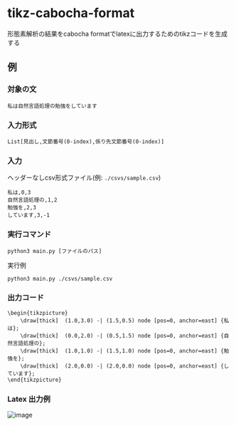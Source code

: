 # tikz-cabocha-format
形態素解析の結果をcabocha formatでlatexに出力するためのtikzコードを生成する

## 例

### 対象の文

```plain
私は自然言語処理の勉強をしています
```

### 入力形式
```
List[見出し,文節番号(0-index),係り先文節番号(0-index)]
```

### 入力
ヘッダーなしcsv形式ファイル(例: `./csvs/sample.csv`)

```plain
私は,0,3
自然言語処理の,1,2
勉強を,2,3
しています,3,-1
```

### 実行コマンド
```
python3 main.py [ファイルのパス]
```

実行例
```
python3 main.py ./csvs/sample.csv
```

### 出力コード

```plain
\begin{tikzpicture}
    \draw[thick]  (1.0,3.0) -| (1.5,0.5) node [pos=0, anchor=east] {私は};
    \draw[thick]  (0.0,2.0) -| (0.5,1.5) node [pos=0, anchor=east] {自然言語処理の};
    \draw[thick]  (1.0,1.0) -| (1.5,1.0) node [pos=0, anchor=east] {勉強を};
    \draw[thick]  (2.0,0.0) -| (2.0,0.0) node [pos=0, anchor=east] {しています};
\end{tikzpicture}
```

### Latex 出力例

![image](https://user-images.githubusercontent.com/44014265/207295760-d0f4ca34-fe63-4f61-b4ea-535dad855047.png)
